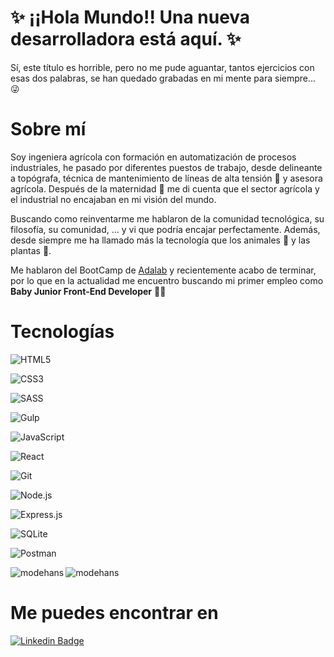 # ✨ ¡¡Hola Mundo!! Una nueva desarrolladora está aquí. ✨

Sí, este título es horrible, pero no me pude aguantar, tantos ejercicios con esas dos palabras, se han quedado grabadas en mi mente para siempre... 😜

# Sobre mí

Soy ingeniera agrícola con formación en automatización de procesos industriales, he pasado por diferentes puestos de trabajo, desde delineante a topógrafa, técnica de mantenimiento de líneas de alta tensión 👷 y asesora agrícola. Después de la maternidad 👶 me di cuenta que el sector agrícola y el industrial no encajaban en mi visión del mundo.

Buscando como reinventarme me hablaron de la comunidad tecnológica, su filosofía, su comunidad, ... y vi que podría encajar perfectamente. Además, desde siempre me ha llamado más la tecnología que los animales 🐷 y las plantas 🌱.

Me hablaron del BootCamp de [Adalab](https://adalab.es/) y recientemente acabo de terminar, por lo que en la actualidad me encuentro buscando mi primer empleo como **Baby Junior Front-End Developer** 👩‍💻


# Tecnologías

![HTML5](https://img.shields.io/badge/-HTML5-orange?style=plastic&logo=html5&logoColor=white)

![CSS3](https://img.shields.io/badge/-CSS3-1572B6?style=plastic&logo=css3&logoColor=white)

![SASS](https://img.shields.io/badge/-SASS-CC6699?style=plastic&logo=sass&logoColor=white)

![Gulp](https://img.shields.io/badge/-Gulp-red?style=plastic&logo=gulp&logoColor=white)

![JavaScript](https://img.shields.io/badge/-JavaScript-F7DF1E?style=plastic&logo=JavaScript&logoColor=black)

![React](https://img.shields.io/badge/-React-61DAFB?style=plastic&logo=react&logoColor=white)

![Git](https://img.shields.io/badge/-Git-F05032?style=plastic&logo=git&logoColor=white)

![Node.js](https://img.shields.io/badge/-Node.js-339933?style=plastic&logo=node.js&logoColor=white)

![Express.js](https://img.shields.io/badge/-Express.js-F7DF1E?style=plastic&logo=Express&logoColor=black)

![SQLite](https://img.shields.io/badge/-SQLite-0061a9?style=plastic&logo=SQLite&logoColor=black)

![Postman](https://img.shields.io/badge/-Postman-orange?style=plastic&logo=Postman&logoColor=white)



<p><img align="left" src="https://github-readme-stats.vercel.app/api/top-langs?username=modehans&show_icons=true&locale=en&layout=compact" alt="modehans" /></p>

<p><img align="center" src="https://github-readme-stats.vercel.app/api?username=modehans&show_icons=true&locale=en" alt="modehans" /></p>

# Me puedes encontrar en 

[![Linkedin Badge](https://img.shields.io/badge/-Linkedin-0077B5?style=plastic&logo=Linkedin&logoColor=white&link=https://www.linkedin.com/in/monicaglezsanch/)](https://www.linkedin.com/in/monicaglezsanch/)

